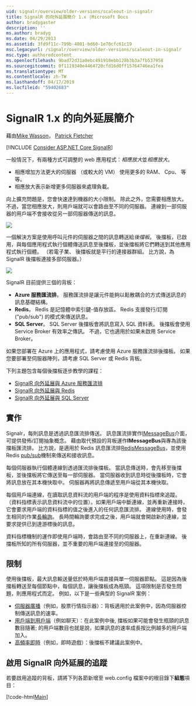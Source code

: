 ```yaml
---
uid: signalr/overview/older-versions/scaleout-in-signalr
title: SignalR 的向外延展簡介 1.x |Microsoft Docs
author: bradygaster
description: ''
ms.author: bradyg
ms.date: 04/29/2013
ms.assetid: 3fd9f11c-799b-4001-bd60-1e70cfc61c19
msc.legacyurl: /signalr/overview/older-versions/scaleout-in-signalr
msc.type: authoredcontent
ms.openlocfilehash: 9bad72d31a0ebc491910ebb128b3b3a7fb537958
ms.sourcegitcommit: 0f1119340e4464720cfd16d0ff15764746ea1fea
ms.translationtype: MT
ms.contentlocale: zh-TW
ms.lasthandoff: 04/17/2019
ms.locfileid: "59402683"
---
```

# <a name="introduction-to-scaleout-in-signalr-1x"></a>SignalR 1.x 的向外延展簡介

藉由[Mike Wasson](https://github.com/MikeWasson)， [Patrick Fletcher](https://github.com/pfletcher)

[!INCLUDE [Consider ASP.NET Core SignalR](~/includes/signalr/signalr-version-disambiguation.md)]

一般情況下，有兩種方式可調整的 web 應用程式：*相應放大*並*相應放大*。

- 相應增加方法更大的伺服器 （或較大的 VM） 使用更多的 RAM、 Cpu、 等等。
- 相應放大表示新增更多伺服器來處理負載。

向上擴充問題是，您會快速達到機器的大小限制。 除此之外，您需要相應放大。不過，當您相應放大，則用戶端就可以會路由至不同的伺服器。 連線到一部伺服器的用戶端不會接收從另一部伺服器傳送的訊息。

![](scaleout-in-signalr/_static/image1.png)

一個解決方案是使用呼叫元件的伺服器之間的訊息轉送給*後擋板*。 後擋板，已啟用，與每個應用程式執行個體傳送訊息至後擋板，並後擋板將它們轉送到其他應用程式執行個體。 （若電子業、 後擋板就是平行的連接器群組。 比方說，為 SignalR 後擋板連接多部伺服器。）

![](scaleout-in-signalr/_static/image2.png)

SignalR 目前提供三個的背板：

- **Azure 服務匯流排**。 服務匯流排是讓元件能夠以鬆散耦合的方式傳送訊息的訊息基礎結構。
- **Redis**。 Redis 是記憶體中索引鍵-值存放區。 Redis 支援發行/訂閱 ("pub/sub") 的模式來傳送訊息。
- **SQL Server**。 SQL Server 後擋板會將訊息寫入 SQL 資料表。 後擋板會使用 Service Broker 有效率之傳訊。 不過，它也適用於如果未啟用 Service Broker。

如果您部署在 Azure 上的應用程式，請考慮使用 Azure 服務匯流排後擋板。 如果您要部署至伺服器陣列，請考慮 SQL Server 或 Redis 背板。

下列主題包含每個後擋板逐步教學的課程：

- [SignalR 向外延展與 Azure 服務匯流排](scaleout-with-windows-azure-service-bus.md)
- [SignalR 向外延展與 Redis](scaleout-with-redis.md)
- [SignalR 向外延展與 SQL Server](scaleout-with-sql-server.md)

## <a name="implementation"></a>實作

Signalr，每則訊息是透過訊息匯流排傳送。 訊息匯流排實作[IMessageBus](https://msdn.microsoft.com/library/microsoft.aspnet.signalr.messaging.imessagebus(v=vs.100).aspx)介面，可提供發佈/訂閱抽象概念。 藉由取代預設的背板運作**IMessageBus**與專為該後擋板匯流排。 比方說，是適用於 Redis 訊息匯流排[RedisMessageBus](https://msdn.microsoft.com/library/microsoft.aspnet.signalr.redis.redismessagebus(v=vs.100).aspx)，並使用 Redis [pub/sub](http://redis.io/topics/pubsub)機制來傳送和接收訊息。

每個伺服器執行個體連線到透過匯流排後擋板。 當訊息傳送時，會先移至後擋板，並後擋板將它傳送至每一部伺服器。 當伺服器收到訊息時從後擋板時，它會將訊息放在其本機快取中。 伺服器再將訊息傳遞至用戶端從其本機快取。

每個用戶端連線，在讀取訊息資料流的用戶端的程序是使用資料指標來追蹤。 （資料指標表示訊息資料流中的位置）。如果用戶端中斷連線，並再重新連接時，它會要求用戶端的資料指標的值之後進入的任何訊息匯流排。 連線使用時，會發生相同的作業[長輪詢](../getting-started/introduction-to-signalr.md#transports)。 長時間輪詢要求完成之後，用戶端就會開啟新的連線，並要求提供已到達游標後的訊息。

資料指標機制的運作即使用戶端時，會路由至不同的伺服器上，在重新連線。 後擋板所知的所有伺服器，並不重要的用戶端連接至的伺服器。

## <a name="limitations"></a>限制

使用後擋板，最大訊息輸送量低於時用戶端直接與單一伺服器節點。 這是因為後擋板轉送至每個節點中，每個訊息，讓後擋板成為瓶頸。 這項限制是否發生問題，則應用程式而定。 例如，以下是一些典型的 SignalR 案例：

- [伺服器廣播](tutorial-server-broadcast-with-aspnet-signalr.md)（例如，股票行情指示器）：背板適用於此案例中，因為伺服器控制傳送訊息的速率。
- [用戶端到用戶端](tutorial-getting-started-with-signalr.md)（例如聊天）：在此案例中後, 擋板如果可能會發生瓶頸的訊息數目隨著; 的用戶端數目也就是說，如果訊息的速率成長按比例越多的用戶端加入。
- [高頻率即時](tutorial-high-frequency-realtime-with-signalr.md)（例如，即時遊戲）：後擋板不建議此案例中。

## <a name="enabling-tracing-for-signalr-scaleout"></a>啟用 SignalR 向外延展的追蹤

若要啟用追蹤的背板，請將下列各節新增至 web.config 檔案中的根目錄下**組態**項目：

[!code-html[Main](scaleout-in-signalr/samples/sample1.html)]
